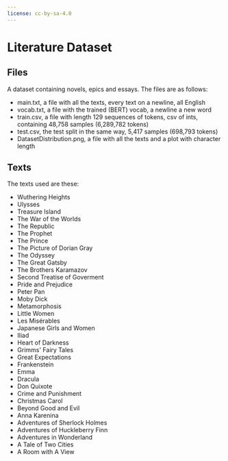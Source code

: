```yaml
---
license: cc-by-sa-4.0
---
```


# Literature Dataset
## Files
A dataset containing novels, epics and essays.
The files are as follows:
  - main.txt, a file with all the texts, every text on a newline, all English
  - vocab.txt, a file with the trained (BERT) vocab, a newline a new word
  - train.csv, a file with length 129 sequences of tokens, csv of ints, containing 48,758 samples (6,289,782 tokens)
  - test.csv, the test split in the same way, 5,417 samples (698,793 tokens)
  - DatasetDistribution.png, a file with all the texts and a plot with character length

## Texts
The texts used are these:
 - Wuthering Heights
 - Ulysses
 - Treasure Island
 - The War of the Worlds
 - The Republic
 - The Prophet
 - The Prince
 - The Picture of Dorian Gray
 - The Odyssey
 - The Great Gatsby
 - The Brothers Karamazov
 - Second Treatise of Goverment
 - Pride and Prejudice
 - Peter Pan
 - Moby Dick
 - Metamorphosis
 - Little Women
 - Les Misérables
 - Japanese Girls and Women
 - Iliad
 - Heart of Darkness
 - Grimms' Fairy Tales
 - Great Expectations
 - Frankenstein
 - Emma
 - Dracula
 - Don Quixote
 - Crime and Punishment
 - Christmas Carol
 - Beyond Good and Evil
 - Anna Karenina
 - Adventures of Sherlock Holmes
 - Adventures of Huckleberry Finn
 - Adventures in Wonderland
 - A Tale of Two Cities
 - A Room with A View